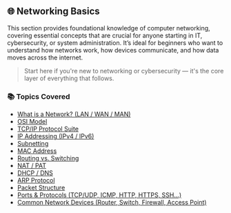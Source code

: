 ## 🌐 Networking Basics

This section provides foundational knowledge of computer networking, covering essential concepts that are crucial for anyone starting in IT, cybersecurity, or system administration. It’s ideal for beginners who want to understand how networks work, how devices communicate, and how data moves across the internet.

> Start here if you're new to networking or cybersecurity — it's the core layer of everything that follows.

### 📚 Topics Covered

- [What is a Network? (LAN / WAN / MAN)](1.%20Networking%20Basics/1.network_basics_lan_man_wan.md)
- [OSI Model](1.%20Networking%20Basics/2.osi_model_explained.md)
- [TCP/IP Protocol Suite](1.%20Networking%20Basics/3.tcp_ip_protocol_suite_revised.md)
- [IP Addressing (IPv4 / IPv6)](1.%20Networking%20Basics/4.ip_addressing_ipv4_ipv6.md)
- [Subnetting](1.%20Networking%20Basics/5.subnetting.md)
- [MAC Address](1.%20Networking%20Basics/6.mac_address.md)
- [Routing vs. Switching](1.%20Networking%20Basics/7.routing_vs_switching.md)
- [NAT / PAT](1.%20Networking%20Basics/8.nat_pat.md)
- [DHCP / DNS](1.%20Networking%20Basics/9.dhcp_dns.md)
- [ARP Protocol](1.%20Networking%20Basics/10.arp_protocol.md)
- [Packet Structure](1.%20Networking%20Basics/11.packet_structure.md)
- [Ports & Protocols (TCP/UDP, ICMP, HTTP, HTTPS, SSH...)](1.%20Networking%20Basics/12.ports_protocols.md)
- [Common Network Devices (Router, Switch, Firewall, Access Point)](1.%20Networking%20Basics/13.common_network_devices.md)
